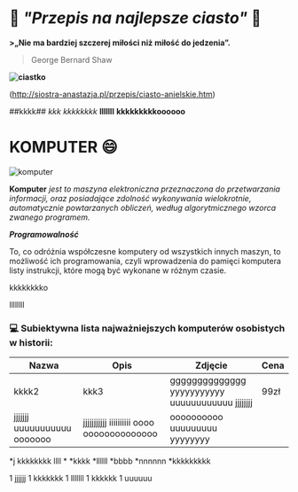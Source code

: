 # :birthday:  *"Przepis na najlepsze ciasto"*  :birthday:

**>„Nie ma bardziej szczerej miłości niż miłość do jedzenia”.**

>George Bernard Shaw

**![ciastko](http://www.e-gify.pl/gify/rozne/jedzenie_i_picie/jedzenie_i_picie40.gif)**

(http://siostra-anastazja.pl/przepis/ciasto-anielskie.htm)


##kkkk##
*kkk*
_kkkkkkkk_
**lllllll**
**kkkkkkkkkoooooo**


# KOMPUTER :smile:

![komputer](pics/komputer1.jpg)

**Komputer** *jest to maszyna elektroniczna przeznaczona do przetwarzania informacji, oraz posiadające zdolność wykonywania wielokrotnie, automatycznie powtarzanych obliczeń, według algorytmicznego wzorca zwanego programem.*

**_Programowalność_**

To, co odróżnia współczesne komputery od wszystkich innych maszyn, to możliwość ich programowania, czyli wprowadzenia do pamięci komputera listy instrukcji, które mogą być wykonane w różnym czasie.

kkkkkkkko

llllllll
### :computer: Subiektywna lista najważniejszych komputerów osobistych w historii:
| Nazwa      | Opis           | Zdjęcie  |Cena|
| ---------- |----------------| ---------|----|
|kkkk2|kkk3|gggggggggggggg yyyyyyyyyyy uuuuuuuuuuuu jjjjjjjj|99zł|
|jjjjjjj uuuuuuuuuuu ooooooo | jjjjjjjjjjj iiiiiiiiii oooo   oooooooooooooo| oooooooooo uuuuuuuuu yyyyyyyy|
*j kkkkkkkk llll *
*kkkk
*llllll
*bbbb
  *nnnnnn
  *kkkkkkkkk


1 jjjjjj
1 kkkkkkk
1 lllllll
 1 kkkkkk
 1 uuuuuu
